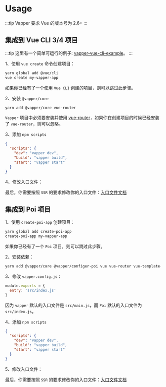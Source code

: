 # Usage

:::tip
Vapper 要求 Vue 的版本号为 2.6+
:::

## 集成到 Vue CLI 3/4 项目

:::tip
这里有一个简单可运行的例子: [vapper-vue-cli-example](https://github.com/shuidi-fed/vapper-vue-cli-example)。
:::

1、使用 `vue create` 命令创建项目：

```sh
yarn global add @vue/cli
vue create my-vapper-app
```

如果你已经有了一个使用 `Vue CLI` 创建的项目，则可以跳过此步骤。

2、安装 `@vapper/core`

```sh
yarn add @vapper/core vue-router
```

`Vapper` 项目中必须要安装并使用 [vue-router](https://router.vuejs.org/)，如果你在创建项目的时候已经安装了 `vue-router`，则可以忽略。

3、添加 `npm scripts`

```json
{
  "scripts": {
    "dev": "vapper dev",
    "build": "vapper build",
    "start": "vapper start"
  }
}
```

4、修改入口文件：

最后，你需要按照 `SSR` 的要求修改你的入口文件：[入口文件文档](/zh/entry.md)

## 集成到 Poi 项目

1、使用 `create-poi-app` 创建项目：

```sh
yarn global add create-poi-app
create-poi-app my-vapper-app
```

如果你已经有了一个 `Poi` 项目，则可以跳过此步骤。

2、安装依赖：

```sh
yarn add @vapper/core @vapper/configer-poi vue vue-router vue-template-compiler -D
```

3、修改 `vapper.config.js`：

```js
module.exports = {
  entry: 'src/index.js'
}
```

因为 `vapper` 默认的入口文件是 `src/main.js`，而 `Poi` 默认的入口文件为 `src/index.js`。

4、添加 `npm scripts`

```json
{
  "scripts": {
    "dev": "vapper dev",
    "build": "vapper build",
    "start": "vapper start"
  }
}
```

5、修改入口文件：

最后，你需要按照 `SSR` 的要求修改你的入口文件：[入口文件文档](/zh/entry.md)
